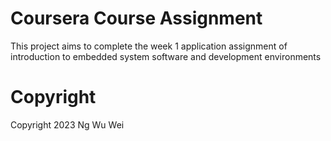 # Coursera Course Assignment

This project aims to complete the week 1 application assignment of introduction to embedded system software and development environments

# Copyright

Copyright 2023 Ng Wu Wei
